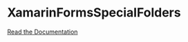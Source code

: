 # XamarinFormsSpecialFolders

[Read the Documentation](https://projects.khaled.de/XamarinFormsSpecialFolders/)
